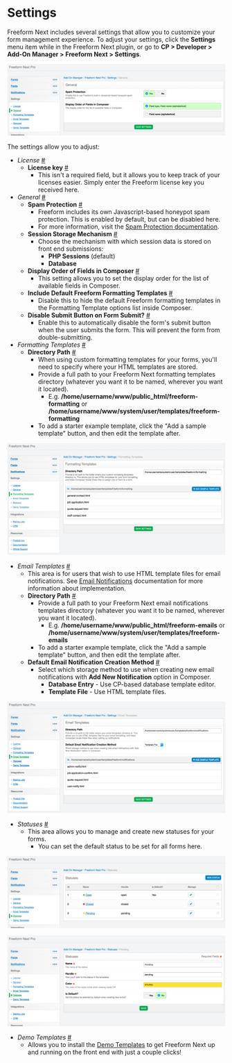 # Settings

Freeform Next includes several settings that allow you to customize your form management experience. To adjust your settings, click the **Settings** menu item while in the Freeform Next plugin, or go to **CP > Developer > Add-On Manager > Freeform Next > Settings**.

[![General Settings](images/cp_settings-general.png)](images/cp_settings-general.png)

The settings allow you to adjust:

* *License* <a href="#license" id="license" class="docs-anchor">#</a>
	* **License key** <a href="#license-key" id="license-key" class="docs-anchor">#</a>
		* This isn't a required field, but it allows you to keep track of your licenses easier. Simply enter the Freeform license key you received here.
* *General* <a href="#general" id="general" class="docs-anchor">#</a>
	* **Spam Protection** <a href="#spam-protection" id="spam-protection" class="docs-anchor">#</a>
		* Freeform includes its own Javascript-based honeypot spam protection. This is enabled by default, but can be disabled here.
		* For more information, visit the [Spam Protection documentation](spam-protection.md).
	* **Session Storage Mechanism** <a href="#session-storage" id="session-storage" class="docs-anchor">#</a>
		* Choose the mechanism with which session data is stored on front end submissions:
			* **PHP Sessions** (default)
			* **Database**
	* **Display Order of Fields in Composer** <a href="#display-order" id="display-order" class="docs-anchor">#</a>
		* This setting allows you to set the display order for the list of available fields in Composer.
	* **Include Default Freeform Formatting Templates** <a href="#include-default-templates" id="include-default-templates" class="docs-anchor">#</a>
		* Disable this to hide the default Freeform formatting templates in the Formatting Template options list inside Composer.
	* **Disable Submit Button on Form Submit?** <a href="#disable-submit" id="disable-submit" class="docs-anchor">#</a>
		* Enable this to automatically disable the form's submit button when the user submits the form. This will prevent the form from double-submitting.
* *Formatting Templates* <a href="#formatting-templates" id="formatting-templates" class="docs-anchor">#</a>
	* **Directory Path** <a href="#formatting-directory-path" id="formatting-directory-path" class="docs-anchor">#</a>
		* When using custom formatting templates for your forms, you'll need to specify where your HTML templates are stored.
		* Provide a full path to your Freeform Next formatting templates directory (whatever you want it to be named, wherever you want it located).
			* E.g. **/home/username/www/public_html/freeform-formatting** or **/home/username/www/system/user/templates/freeform-formatting**
		* To add a starter example template, click the "Add a sample template" button, and then edit the template after.

[![Formatting Templates](images/cp_settings-formatting-templates.png)](images/cp_settings-formatting-templates.png)

* *Email Templates* <a href="#email-templates" id="email-templates" class="docs-anchor">#</a>
	* This area is for users that wish to use HTML template files for email notifications. See [Email Notifications](email-notifications.md) documentation for more information about implementation.
	* **Directory Path** <a href="#email-directory-path" id="email-directory-path" class="docs-anchor">#</a>
		* Provide a full path to your Freeform Next email notifications templates directory (whatever you want it to be named, wherever you want it located).
			* E.g. **/home/username/www/public_html/freeform-emails** or **/home/username/www/system/user/templates/freeform-emails**
		* To add a starter example template, click the "Add a sample template" button, and then edit the template after.
	* **Default Email Notification Creation Method** <a href="#default-email-method" id="default-email-method" class="docs-anchor">#</a>
		* Select which storage method to use when creating new email notifications with **Add New Notification** option in Composer.
			* **Database Entry** - Use CP-based database template editor.
			* **Template File** - Use HTML template files.

[![Email Templates](images/cp_settings-notification-templates.png)](images/cp_settings-notification-templates.png)

* *Statuses* <a href="#statuses" id="statuses" class="docs-anchor">#</a>
	* This area allows you to manage and create new statuses for your forms.
		* You can set the default status to be set for all forms here.

[![Statuses](images/cp_settings-statuses-list.png)](images/cp_settings-statuses-list.png)

[![Create a Status](images/cp_settings-statuses-create.png)](images/cp_settings-statuses-create.png)

* *Demo Templates* <a href="#demo-templates" id="demo-templates" class="docs-anchor">#</a>
	* Allows you to install the [Demo Templates](demo-templates.md) to get Freeform Next up and running on the front end with just a couple clicks!
